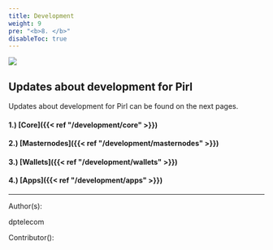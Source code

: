 ```yaml
---
title: Development
weight: 9
pre: "<b>8. </b>"
disableToc: true
---
```



![](/development/images/PirlApps.jpg)


## Updates about development for Pirl


Updates about development for Pirl can be found on the next pages.

#### 1.) [Core]({{< ref "/development/core" >}})
#### 2.) [Masternodes]({{< ref "/development/masternodes" >}})
#### 3.) [Wallets]({{< ref "/development/wallets" >}})
#### 4.) [Apps]({{< ref "/development/apps" >}})


















---
Author(s):

dptelecom

Contributor():
